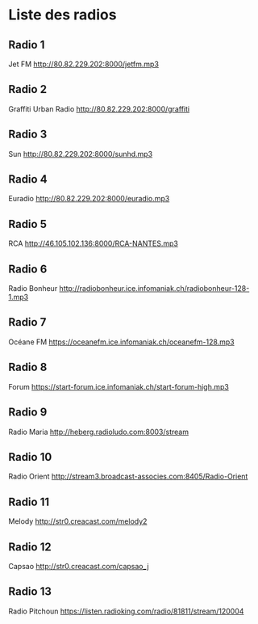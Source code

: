 # Liste des radios

## Radio 1

Jet FM
http://80.82.229.202:8000/jetfm.mp3

## Radio 2

Graffiti Urban Radio
http://80.82.229.202:8000/graffiti

## Radio 3

Sun
http://80.82.229.202:8000/sunhd.mp3

## Radio 4

Euradio
http://80.82.229.202:8000/euradio.mp3

## Radio 5

RCA
http://46.105.102.136:8000/RCA-NANTES.mp3

## Radio 6

Radio Bonheur
http://radiobonheur.ice.infomaniak.ch/radiobonheur-128-1.mp3

## Radio 7

Océane FM
https://oceanefm.ice.infomaniak.ch/oceanefm-128.mp3

## Radio 8

Forum
https://start-forum.ice.infomaniak.ch/start-forum-high.mp3

## Radio 9

Radio Maria
http://heberg.radioludo.com:8003/stream

## Radio 10

Radio Orient
http://stream3.broadcast-associes.com:8405/Radio-Orient

## Radio 11

Melody
http://str0.creacast.com/melody2

## Radio 12

Capsao
http://str0.creacast.com/capsao_j

## Radio 13

Radio Pitchoun
https://listen.radioking.com/radio/81811/stream/120004
